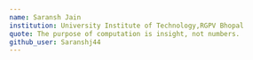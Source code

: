 ```yaml
---
name: Saransh Jain
institution: University Institute of Technology,RGPV Bhopal
quote: The purpose of computation is insight, not numbers.
github_user: Saranshj44
---
```

